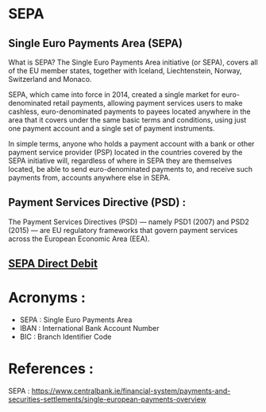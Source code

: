 # SEPA

## Single Euro Payments Area (SEPA)

What is SEPA?
The Single Euro Payments Area initiative (or SEPA), covers all of the EU member states, together with Iceland, Liechtenstein, Norway, Switzerland and Monaco.

SEPA, which came into force in 2014, created a single market for euro-denominated retail payments, allowing payment services users to make cashless, euro-denominated payments to payees located anywhere in the area that it covers under the same basic terms and conditions, using just one payment account and a single set of payment instruments.

In simple terms, anyone who holds a payment account with a bank or other payment service provider (PSP) located in the countries covered by the SEPA initiative will, regardless of where in SEPA they are themselves located, be able to send euro-denominated payments to, and receive such payments from, accounts anywhere else in SEPA.


## Payment Services Directive (PSD) :

The Payment Services Directives (PSD) — namely PSD1 (2007) and PSD2 (2015) — are EU regulatory frameworks that govern payment services across the European Economic Area (EEA). 

## [SEPA Direct Debit](https://github.com/eMahtab/sepa/tree/main/SEPA-DIRECT-DEBIT)


# Acronyms :

* SEPA : Single Euro Payments Area
* IBAN : International Bank Account Number 
* BIC : Branch Identifier Code


# References :

SEPA : https://www.centralbank.ie/financial-system/payments-and-securities-settlements/single-european-payments-overview
